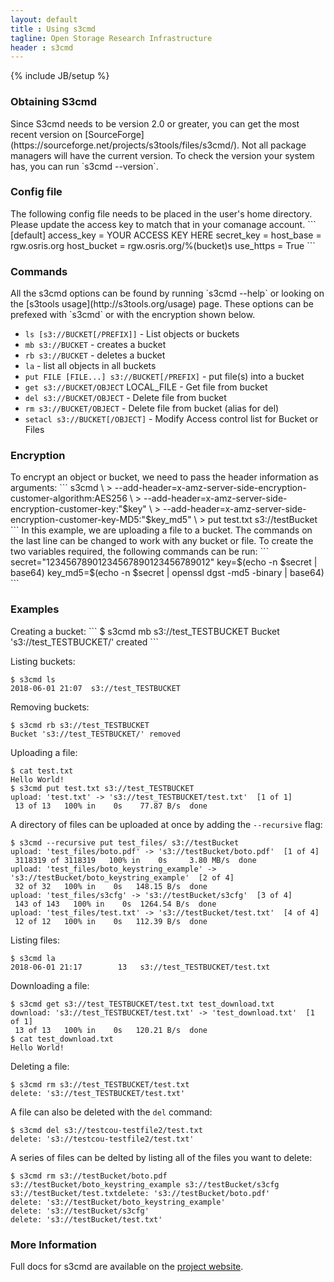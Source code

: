 ```yaml
---
layout: default
title : Using s3cmd
tagline: Open Storage Research Infrastructure
header : s3cmd
---
```


{% include JB/setup %}

<h3>Obtaining S3cmd</h3>
Since S3cmd needs to be version 2.0 or greater, you can get the most recent version on [SourceForge](https://sourceforge.net/projects/s3tools/files/s3cmd/). Not all package managers will have the current version. To check the version your system has, you can run `s3cmd --version`.

<h3>Config file</h3>
The following config file needs to be placed in the user's home directory. Please update the access key to match that in your comanage account.
```
[default]
access_key  = YOUR ACCESS KEY HERE
secret_key  =
host_base   = rgw.osris.org
host_bucket = rgw.osris.org/%(bucket)s
use_https   = True
```

<h3>Commands</h3>
All the s3cmd options can be found by running `s3cmd --help` or looking on the [s3tools usage](http://s3tools.org/usage) page. These options can be prefexed with `s3cmd` or with the encryption shown below.

* `ls [s3://BUCKET[/PREFIX]]` - List objects or buckets
* `mb s3://BUCKET` - creates a bucket
* `rb s3://BUCKET` - deletes a bucket
* `la` - list all objects in all buckets
* `put FILE [FILE...] s3://BUCKET[/PREFIX]` - put file(s) into a bucket
* `get s3://BUCKET/OBJECT` LOCAL\_FILE - Get file from bucket
* `del s3://BUCKET/OBJECT` - Delete file from bucket
* `rm s3://BUCKET/OBJECT` - Delete file from bucket (alias for del)
* `setacl s3://BUCKET[/OBJECT]` - Modify Access control list for Bucket or Files

<h3>Encryption</h3>
To encrypt an object or bucket, we need to pass the header information as arguments:
```
s3cmd \
> --add-header=x-amz-server-side-encryption-customer-algorithm:AES256 \
> --add-header=x-amz-server-side-encryption-customer-key:"$key" \
> --add-header=x-amz-server-side-encryption-customer-key-MD5:"$key_md5" \
> put test.txt s3://testBucket
```
In this example, we are uploading a file to a bucket. The commands on the last line can be changed to work with any bucket or file. To create the two variables required, the following commands can be run:
```
secret="12345678901234567890123456789012"
key=$(echo -n $secret | base64)
key_md5=$(echo -n $secret | openssl dgst -md5 -binary | base64)
```

<h3>Examples</h3>
Creating a bucket:
```
$ s3cmd mb s3://test_TESTBUCKET
Bucket 's3://test_TESTBUCKET/' created
```

Listing buckets:
```
$ s3cmd ls
2018-06-01 21:07  s3://test_TESTBUCKET
```

Removing buckets:
```
$ s3cmd rb s3://test_TESTBUCKET
Bucket 's3://test_TESTBUCKET/' removed
```

Uploading a file:
```
$ cat test.txt 
Hello World!
$ s3cmd put test.txt s3://test_TESTBUCKET
upload: 'test.txt' -> 's3://test_TESTBUCKET/test.txt'  [1 of 1]
 13 of 13   100% in    0s    77.87 B/s  done
```
A directory of files can be uploaded at once by adding the `--recursive` flag:
```
$ s3cmd --recursive put test_files/ s3://testBucket
upload: 'test_files/boto.pdf' -> 's3://testBucket/boto.pdf'  [1 of 4]
 3118319 of 3118319   100% in    0s     3.80 MB/s  done
upload: 'test_files/boto_keystring_example' -> 's3://testBucket/boto_keystring_example'  [2 of 4]
 32 of 32   100% in    0s   148.15 B/s  done
upload: 'test_files/s3cfg' -> 's3://testBucket/s3cfg'  [3 of 4]
 143 of 143   100% in    0s  1264.54 B/s  done
upload: 'test_files/test.txt' -> 's3://testBucket/test.txt'  [4 of 4]
 12 of 12   100% in    0s   112.39 B/s  done
```

Listing files:
```
$ s3cmd la
2018-06-01 21:17        13   s3://test_TESTBUCKET/test.txt
```

Downloading a file:
```
$ s3cmd get s3://test_TESTBUCKET/test.txt test_download.txt
download: 's3://test_TESTBUCKET/test.txt' -> 'test_download.txt'  [1 of 1]
 13 of 13   100% in    0s   120.21 B/s  done
$ cat test_download.txt 
Hello World!
```

Deleting a file:
```
$ s3cmd rm s3://test_TESTBUCKET/test.txt
delete: 's3://test_TESTBUCKET/test.txt'
```
A file can also be deleted with the `del` command:
```
$ s3cmd del s3://testcou-testfile2/test.txt
delete: 's3://testcou-testfile2/test.txt'
```
A series of files can be delted by listing all of the files you want to delete:
```
$ s3cmd rm s3://testBucket/boto.pdf s3://testBucket/boto_keystring_example s3://testBucket/s3cfg s3://testBucket/test.txtdelete: 's3://testBucket/boto.pdf'
delete: 's3://testBucket/boto_keystring_example'
delete: 's3://testBucket/s3cfg'
delete: 's3://testBucket/test.txt'
```

<h3>More Information</h3>
Full docs for s3cmd are available on the <a href="http://s3tools.org/s3cmd">project website</a>.

